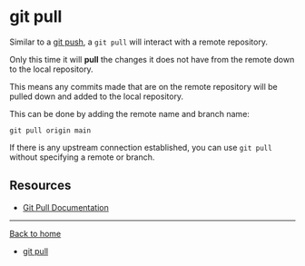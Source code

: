 # git pull

Similar to a [git push](./PUSH.md), a `git pull` will interact with a remote repository.

Only this time it will **pull** the changes it does not have from the remote down to the local repository.

This means any commits made that are on the remote repository will be pulled down and added to the local repository.

This can be done by adding the remote name and branch name:

```git pull origin main```

If there is any upstream connection established, you can use `git pull` without specifying a remote or branch.

## Resources

- [Git Pull Documentation](https://git-scm/docs/git-pull)

---

[Back to home](../README.md)

- [git pull](./Commands/Pull.md)